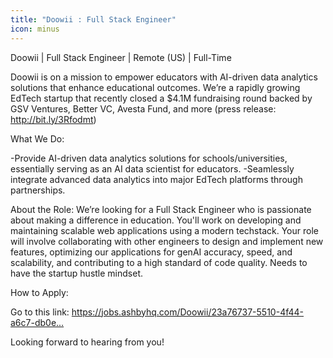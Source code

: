 ```yaml
---
title: "Doowii : Full Stack Engineer"
icon: minus
---
```

Doowii | Full Stack Engineer | Remote (US) | Full-Time

Doowii is on a mission to empower educators with AI-driven data analytics solutions that enhance educational outcomes. We’re a rapidly growing EdTech startup that recently closed a $4.1M fundraising round backed by GSV Ventures, Better VC, Avesta Fund, and more (press release: <a href="http:&#x2F;&#x2F;bit.ly&#x2F;3Rfodmt" rel="nofollow">http:&#x2F;&#x2F;bit.ly&#x2F;3Rfodmt</a>)

What We Do:

-Provide AI-driven data analytics solutions for schools&#x2F;universities, essentially serving as an AI data scientist for educators.
-Seamlessly integrate advanced data analytics into major EdTech platforms through partnerships.

About the Role:
We’re looking for a Full Stack Engineer who is passionate about making a difference in education. You&#x27;ll work on developing and maintaining scalable web applications using a modern techstack. Your role will involve collaborating with other engineers to design and implement new features, optimizing our applications for genAI accuracy, speed, and scalability, and contributing to a high standard of code quality. Needs to have the startup hustle mindset.

How to Apply:

Go to this link: <a href="https:&#x2F;&#x2F;jobs.ashbyhq.com&#x2F;Doowii&#x2F;23a76737-5510-4f44-a6c7-db0e8ddfaffc">https:&#x2F;&#x2F;jobs.ashbyhq.com&#x2F;Doowii&#x2F;23a76737-5510-4f44-a6c7-db0e...</a>

Looking forward to hearing from you!
